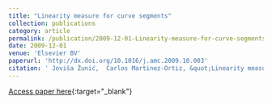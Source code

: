 ```yaml
---
title: "Linearity measure for curve segments"
collection: publications
category: article
permalink: /publication/2009-12-01-Linearity-measure-for-curve-segments
date: 2009-12-01
venue: 'Elsevier BV'
paperurl: 'http://dx.doi.org/10.1016/j.amc.2009.10.003'
citation: ' Joviša Žunić,  Carlos Martinez-Ortiz, &quot;Linearity measure for curve segments.&quot; Elsevier BV, 2009.'
---
```

[Access paper here](http://dx.doi.org/10.1016/j.amc.2009.10.003){:target="_blank"}
